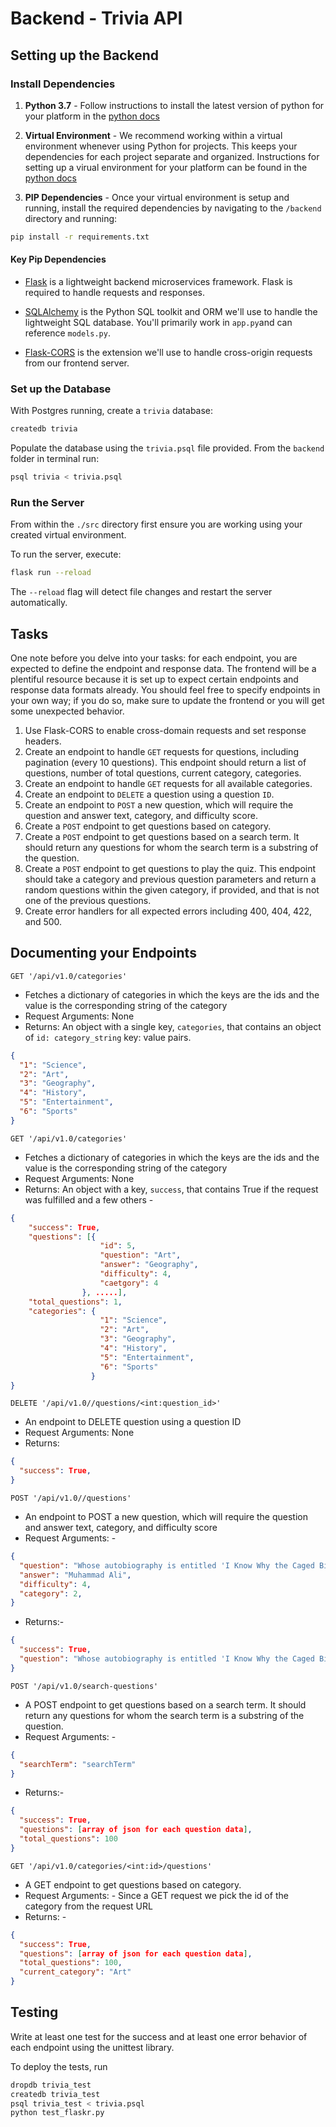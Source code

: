 # Backend - Trivia API

## Setting up the Backend

### Install Dependencies

1. **Python 3.7** - Follow instructions to install the latest version of python for your platform in the [python docs](https://docs.python.org/3/using/unix.html#getting-and-installing-the-latest-version-of-python)

2. **Virtual Environment** - We recommend working within a virtual environment whenever using Python for projects. This keeps your dependencies for each project separate and organized. Instructions for setting up a virual environment for your platform can be found in the [python docs](https://packaging.python.org/guides/installing-using-pip-and-virtual-environments/)

3. **PIP Dependencies** - Once your virtual environment is setup and running, install the required dependencies by navigating to the `/backend` directory and running:

```bash
pip install -r requirements.txt
```

#### Key Pip Dependencies

- [Flask](http://flask.pocoo.org/) is a lightweight backend microservices framework. Flask is required to handle requests and responses.

- [SQLAlchemy](https://www.sqlalchemy.org/) is the Python SQL toolkit and ORM we'll use to handle the lightweight SQL database. You'll primarily work in `app.py`and can reference `models.py`.

- [Flask-CORS](https://flask-cors.readthedocs.io/en/latest/#) is the extension we'll use to handle cross-origin requests from our frontend server.

### Set up the Database

With Postgres running, create a `trivia` database:

```bash
createdb trivia
```

Populate the database using the `trivia.psql` file provided. From the `backend` folder in terminal run:

```bash
psql trivia < trivia.psql
```

### Run the Server

From within the `./src` directory first ensure you are working using your created virtual environment.

To run the server, execute:

```bash
flask run --reload
```

The `--reload` flag will detect file changes and restart the server automatically.

## Tasks

One note before you delve into your tasks: for each endpoint, you are expected to define the endpoint and response data. The frontend will be a plentiful resource because it is set up to expect certain endpoints and response data formats already. You should feel free to specify endpoints in your own way; if you do so, make sure to update the frontend or you will get some unexpected behavior.

1. Use Flask-CORS to enable cross-domain requests and set response headers.
2. Create an endpoint to handle `GET` requests for questions, including pagination (every 10 questions). This endpoint should return a list of questions, number of total questions, current category, categories.
3. Create an endpoint to handle `GET` requests for all available categories.
4. Create an endpoint to `DELETE` a question using a question `ID`.
5. Create an endpoint to `POST` a new question, which will require the question and answer text, category, and difficulty score.
6. Create a `POST` endpoint to get questions based on category.
7. Create a `POST` endpoint to get questions based on a search term. It should return any questions for whom the search term is a substring of the question.
8. Create a `POST` endpoint to get questions to play the quiz. This endpoint should take a category and previous question parameters and return a random questions within the given category, if provided, and that is not one of the previous questions.
9. Create error handlers for all expected errors including 400, 404, 422, and 500.

## Documenting your Endpoints

`GET '/api/v1.0/categories'`

- Fetches a dictionary of categories in which the keys are the ids and the value is the corresponding string of the category
- Request Arguments: None
- Returns: An object with a single key, `categories`, that contains an object of `id: category_string` key: value pairs.

```json
{
  "1": "Science",
  "2": "Art",
  "3": "Geography",
  "4": "History",
  "5": "Entertainment",
  "6": "Sports"
}
```

`GET '/api/v1.0/categories'`

- Fetches a dictionary of categories in which the keys are the ids and the value is the corresponding string of the category
- Request Arguments: None
- Returns: An object with a key, `success`, that contains True if the request was fulfilled and a few others - 

```json
{
    "success": True,
    "questions": [{
                    "id": 5,
                    "question": "Art",
                    "answer": "Geography",
                    "difficulty": 4,
                    "caetgory": 4
                }, .....],
    "total_questions": 1,
    "categories": {
                    "1": "Science",
                    "2": "Art",
                    "3": "Geography",
                    "4": "History",
                    "5": "Entertainment",
                    "6": "Sports"
                  }
}
```

`DELETE '/api/v1.0//questions/<int:question_id>'`

- An endpoint to DELETE question using a question ID
- Request Arguments: None
- Returns: 

```json
{
  "success": True,
}
```

`POST '/api/v1.0//questions'`

- An endpoint to POST a new question, which will require the question and answer text, category, and difficulty score
- Request Arguments: - 
```json
{
  "question": "Whose autobiography is entitled 'I Know Why the Caged Bird Sings'?",
  "answer": "Muhammad Ali",
  "difficulty": 4,
  "category": 2,
}
```
- Returns:-

```json
{
  "success": True,
  "question": "Whose autobiography is entitled 'I Know Why the Caged Bird Sings'?"
}
```

`POST '/api/v1.0/search-questions'`

- A POST endpoint to get questions based on a search term. It should return any questions for whom the search term is a substring of the question.
- Request Arguments: - 
```json
{ 
  "searchTerm": "searchTerm" 
}
```
- Returns:-

```json
{
  "success": True,
  "questions": [array of json for each question data],
  "total_questions": 100
}
```

`GET '/api/v1.0/categories/<int:id>/questions'`

- A GET endpoint to get questions based on category.
- Request Arguments: - Since a GET request we pick the id of the category from the request URL
- Returns: -

```json
{
  "success": True,
  "questions": [array of json for each question data],
  "total_questions": 100,
  "current_category": "Art"
}
```

## Testing

Write at least one test for the success and at least one error behavior of each endpoint using the unittest library.

To deploy the tests, run

```bash
dropdb trivia_test
createdb trivia_test
psql trivia_test < trivia.psql
python test_flaskr.py
```
